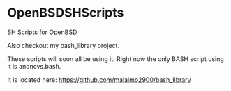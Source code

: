 # OpenBSDSHScripts
SH Scripts for OpenBSD

Also checkout my bash_library project.

These scripts will soon all be using it.  Right now the only BASH script using it is anoncvs.bash.

It is located here: https://github.com/malaimo2900/bash_library
